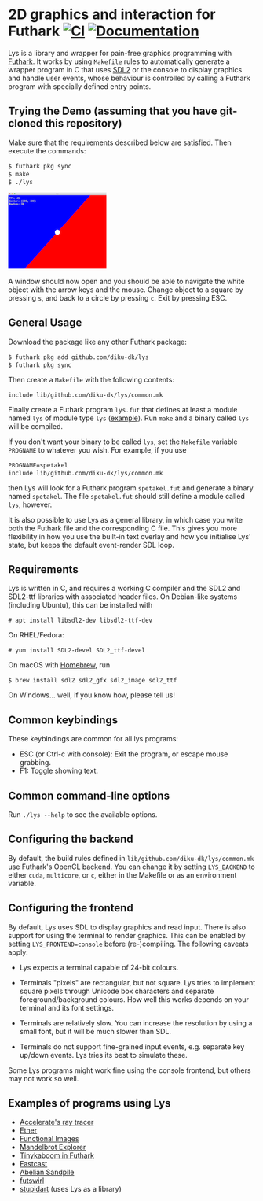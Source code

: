 # 2D graphics and interaction for Futhark [![CI](https://github.com/diku-dk/lys/workflows/CI/badge.svg)](https://github.com/diku-dk/lys/actions) [![Documentation](https://futhark-lang.org/pkgs/github.com/diku-dk/lys/status.svg)](https://futhark-lang.org/pkgs/github.com/diku-dk/lys/latest/)

Lys is a library and wrapper for pain-free graphics programming with
[Futhark](https://futhark-lang.org). It works by using `Makefile`
rules to automatically generate a wrapper program in C that uses
[SDL2](https://www.libsdl.org/) or the console to display graphics and
handle user events, whose behaviour is controlled by calling a Futhark
program with specially defined entry points.

## Trying the Demo (assuming that you have git-cloned this repository)

Make sure that the requirements described below are satisfied. Then
execute the commands:
```
$ futhark pkg sync
$ make
$ ./lys
```
![Lys Window](/lys.png)

A window should now open and you should be able to navigate the white
object with the arrow keys and the mouse.  Change object to a square by
pressing `s`, and back to a circle by pressing `c`.  Exit by pressing
ESC.

## General Usage

Download the package like any other Futhark package:

```
$ futhark pkg add github.com/diku-dk/lys
$ futhark pkg sync
```

Then create a `Makefile` with the following contents:

```make
include lib/github.com/diku-dk/lys/common.mk
```

Finally create a Futhark program `lys.fut` that defines at least a
module named `lys` of module type `lys` ([example](lys.fut)).  Run
`make` and a binary called `lys` will be compiled.

If you don't want your binary to be called `lys`, set the `Makefile`
variable `PROGNAME` to whatever you wish.  For example, if you use

```make
PROGNAME=spetakel
include lib/github.com/diku-dk/lys/common.mk
```

then Lys will look for a Futhark program `spetakel.fut` and generate a
binary named `spetakel`.  The file `spetakel.fut` should still define
a module called `lys`, however.

It is also possible to use Lys as a general library, in which case you
write both the Futhark file and the corresponding C file.  This gives
you more flexibility in how you use the built-in text overlay and how
you initialise Lys' state, but keeps the default event-render SDL loop.

## Requirements

Lys is written in C, and requires a working C compiler and the SDL2
and SDL2-ttf libraries with associated header files.  On Debian-like
systems (including Ubuntu), this can be installed with

```
# apt install libsdl2-dev libsdl2-ttf-dev
```

On RHEL/Fedora:

```
# yum install SDL2-devel SDL2_ttf-devel
```

On macOS with [Homebrew](https://brew.sh), run

```
$ brew install sdl2 sdl2_gfx sdl2_image sdl2_ttf
```

On Windows... well, if you know how, please tell us!

## Common keybindings

These keybindings are common for all lys programs:

  + ESC (or Ctrl-c with console): Exit the program, or escape mouse grabbing.
  + F1: Toggle showing text.

## Common command-line options

Run `./lys --help` to see the available options.

## Configuring the backend

By default, the build rules defined in
`lib/github.com/diku-dk/lys/common.mk` use Futhark's OpenCL backend.
You can change it by setting `LYS_BACKEND` to either `cuda`,
`multicore`, or `c`, either in the Makefile or as an environment
variable.

## Configuring the frontend

By default, Lys uses SDL to display graphics and read input.  There is
also support for using the terminal to render graphics.  This can be
enabled by setting `LYS_FRONTEND=console` before (re-)compiling.  The
following caveats apply:

* Lys expects a terminal capable of 24-bit colours.

* Terminals "pixels" are rectangular, but not square.  Lys tries to
  implement square pixels through Unicode box characters and separate
  foreground/background colours.  How well this works depends on your
  terminal and its font settings.

* Terminals are relatively slow.  You can increase the resolution by
  using a small font, but it will be much slower than SDL.

* Terminals do not support fine-grained input events, e.g. separate
  key up/down events.  Lys tries its best to simulate these.

Some Lys programs might work fine using the console frontend, but
others may not work so well.

## Examples of programs using Lys

* [Accelerate's ray tracer](https://github.com/diku-dk/futhark-benchmarks/tree/master/accelerate/ray)
* [Ether](https://github.com/nqpz/ether)
* [Functional Images](https://github.com/diku-dk/futhark-benchmarks/tree/master/misc/functional-images)
* [Mandelbrot Explorer](https://github.com/diku-dk/futhark-benchmarks/tree/master/accelerate/mandelbrot)
* [Tinykaboom in Futhark](https://github.com/athas/tinykaboom)
* [Fastcast](https://github.com/nqpz/fastcast)
* [Abelian Sandpile](https://github.com/athas/abelian-sandpile)
* [futswirl](https://github.com/nqpz/futswirl)
* [stupidart](https://github.com/nqpz/stupidart) (uses Lys as a library)

